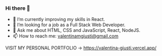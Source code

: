 ### Hi there 👋

- 🌱 I’m currently improving my skills in React.
- 👯 I’m looking for a job as a Full Stack Web Developer.
- 💬 Ask me about HTML, CSS and JavaScript, React, NodeJS.
- 📫 How to reach me: valentinamgiusti@gmail.com

VISIT MY PERSONAL PORTFOLIO -> https://valentina-giusti.vercel.app/
